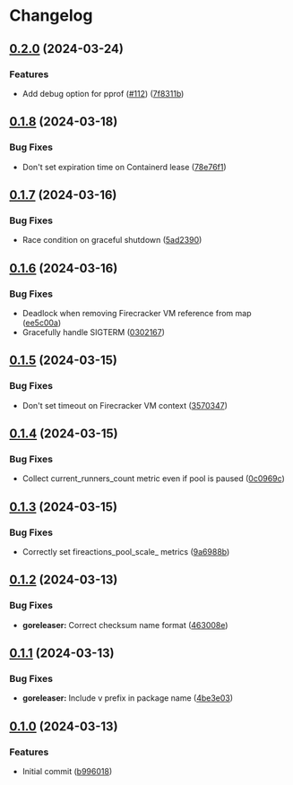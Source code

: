 # Changelog

## [0.2.0](https://github.com/hostinger/fireactions/compare/v0.1.8...v0.2.0) (2024-03-24)


### Features

* Add debug option for pprof ([#112](https://github.com/hostinger/fireactions/issues/112)) ([7f8311b](https://github.com/hostinger/fireactions/commit/7f8311ba98a144c81376484e67c6abb73245317e))

## [0.1.8](https://github.com/hostinger/fireactions/compare/v0.1.7...v0.1.8) (2024-03-18)


### Bug Fixes

* Don't set expiration time on Containerd lease ([78e76f1](https://github.com/hostinger/fireactions/commit/78e76f18571622e405f93a990526155f099dbf2b))

## [0.1.7](https://github.com/hostinger/fireactions/compare/v0.1.6...v0.1.7) (2024-03-16)


### Bug Fixes

* Race condition on graceful shutdown ([5ad2390](https://github.com/hostinger/fireactions/commit/5ad23903740cf1b54645cb97bd40f7ab83c74c72))

## [0.1.6](https://github.com/hostinger/fireactions/compare/v0.1.5...v0.1.6) (2024-03-16)


### Bug Fixes

* Deadlock when removing Firecracker VM reference from map ([ee5c00a](https://github.com/hostinger/fireactions/commit/ee5c00ac61df9065709b51e14b0113d3c0925c0f))
* Gracefully handle SIGTERM ([0302167](https://github.com/hostinger/fireactions/commit/0302167b3c4cd34fe1c9fa1ae8202697d4ef42c4))

## [0.1.5](https://github.com/hostinger/fireactions/compare/v0.1.4...v0.1.5) (2024-03-15)


### Bug Fixes

* Don't set timeout on Firecracker VM context ([3570347](https://github.com/hostinger/fireactions/commit/3570347149bb99348a345f6e4fb3b55301ef8907))

## [0.1.4](https://github.com/hostinger/fireactions/compare/v0.1.3...v0.1.4) (2024-03-15)


### Bug Fixes

* Collect current_runners_count metric even if pool is paused ([0c0969c](https://github.com/hostinger/fireactions/commit/0c0969c25a9696bd904c617419ad2cb8aeef1247))

## [0.1.3](https://github.com/hostinger/fireactions/compare/v0.1.2...v0.1.3) (2024-03-15)


### Bug Fixes

* Correctly set fireactions_pool_scale_ metrics ([9a6988b](https://github.com/hostinger/fireactions/commit/9a6988b9452cd676a3b082e94213d4b0321d9e69))

## [0.1.2](https://github.com/hostinger/fireactions/compare/v0.1.1...v0.1.2) (2024-03-13)


### Bug Fixes

* **goreleaser:** Correct checksum name format ([463008e](https://github.com/hostinger/fireactions/commit/463008ef27dd0a1951dfdc6eafa4d772aac20ea5))

## [0.1.1](https://github.com/hostinger/fireactions/compare/v0.1.0...v0.1.1) (2024-03-13)


### Bug Fixes

* **goreleaser:** Include v prefix in package name ([4be3e03](https://github.com/hostinger/fireactions/commit/4be3e033b563785a53252f1c8ac23d5b9925597f))

## [0.1.0](https://github.com/hostinger/fireactions/compare/v0.0.1...v0.1.0) (2024-03-13)


### Features

* Initial commit ([b996018](https://github.com/hostinger/fireactions/commit/b9960186c7eb695fbb0a8c59f8194d8604e72ee4))
